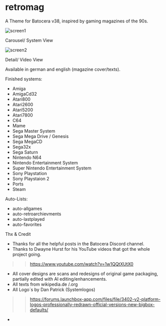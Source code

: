 # retromag
A Theme for Batocera v38, inspired by gaming magazines of the 90s.

![screen1](https://github.com/Skarest/retromag/assets/155885036/64c7172b-378e-4992-809e-c5e196504f59)

Carousel/ System View

![screen2](https://github.com/Skarest/retromag/assets/155885036/d211bfc9-b81e-4070-8abf-2822ea73ec7f)

Detail/ Video View

Available in german and english (magazine cover/texts).

Finished systems:
- Amiga
- AmigaCd32
- Atari800
- Atari2600
- Atari5200
- Atari7800
- C64
- Mame
- Sega Master System
- Sega Mega Drive / Genesis
- Sega MegaCD
- Sega32x
- Sega Saturn
- Nintendo N64
- Nintendo Entertainment System
- Super Nintendo Entertainment System
- Sony Playstation
- Sony Playstaion 2
- Ports
- Steam

Auto-Lists:
- auto-allgames
- auto-retroarchievments
- auto-lastplayed
- auto-favorites

Thx & Credit

- Thanks for all the helpful posts in the Batocera Discord channel.
- Thanks to Dwayne Hurst for his YouTube videos that got the whole project going.

>> https://www.youtube.com/watch?v=1w1QQtXUtX0
- All cover designs are scans and redesigns of original game packaging, partially edited with AI editing/enhancements.
- All texts from wikipedia.de /.org
- All Logo´s by Dan Patrick (Systemlogos)

>> https://forums.launchbox-app.com/files/file/3402-v2-platform-logos-professionally-redrawn-official-versions-new-bigbox-defaults/
- 
  
